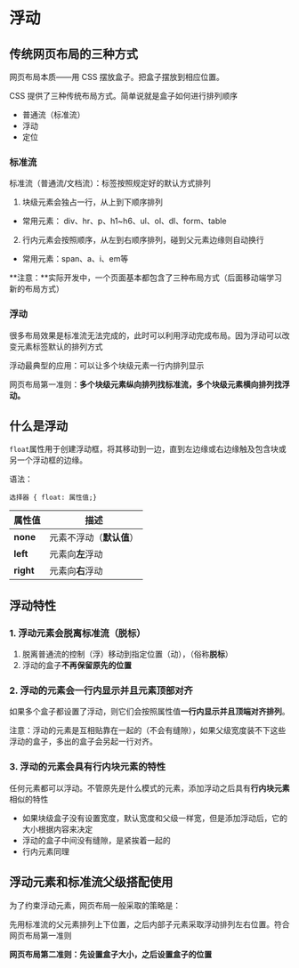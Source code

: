 # 浮动



## 传统网页布局的三种方式

网页布局本质——用 CSS 摆放盒子。把盒子摆放到相应位置。

CSS 提供了三种传统布局方式。简单说就是盒子如何进行排列顺序

- 普通流（标准流）
- 浮动
- 定位



### 标准流

标准流（普通流/文档流）：标签按照规定好的默认方式排列

1. 块级元素会独占一行，从上到下顺序排列

- 常用元素： div、hr、p、h1~h6、ul、ol、dl、form、table



2. 行内元素会按照顺序，从左到右顺序排列，碰到父元素边缘则自动换行

- 常用元素：span、a、i、em等



**注意：**实际开发中，一个页面基本都包含了三种布局方式（后面移动端学习新的布局方式）



### 浮动

很多布局效果是标准流无法完成的，此时可以利用浮动完成布局。因为浮动可以改变元素标签默认的排列方式

浮动最典型的应用：可以让多个块级元素一行内排列显示



网页布局第一准则：**多个块级元素纵向排列找标准流，多个块级元素横向排列找浮动。**



## 什么是浮动



`float`属性用于创建浮动框，将其移动到一边，直到左边缘或右边缘触及包含块或另一个浮动框的边缘。



语法：

```
选择器 { float: 属性值;}
```

| 属性值    | 描述                     |
| --------- | ------------------------ |
| **none**  | 元素不浮动（**默认值**） |
| **left**  | 元素向**左**浮动         |
| **right** | 元素向**右**浮动         |



## 浮动特性

### 1. 浮动元素会脱离标准流（脱标）

1. 脱离普通流的控制（浮）移动到指定位置（动），（俗称**脱标**）
2. 浮动的盒子**不再保留原先的位置**



### 2. 浮动的元素会一行内显示并且元素顶部对齐

如果多个盒子都设置了浮动，则它们会按照属性值**一行内显示并且顶端对齐排列**。



注意：浮动的元素是互相贴靠在一起的（不会有缝隙），如果父级宽度装不下这些浮动的盒子，多出的盒子会另起一行对齐。



### 3. 浮动的元素会具有行内块元素的特性

任何元素都可以浮动。不管原先是什么模式的元素，添加浮动之后具有**行内块元素**相似的特性

- 如果块级盒子没有设置宽度，默认宽度和父级一样宽，但是添加浮动后，它的大小根据内容来决定
- 浮动的盒子中间没有缝隙，是紧挨着一起的
- 行内元素同理



## 浮动元素和标准流父级搭配使用

为了约束浮动元素，网页布局一般采取的策略是：

先用标准流的父元素排列上下位置，之后内部子元素采取浮动排列左右位置。符合网页布局第一准则

**网页布局第二准则：先设置盒子大小，之后设置盒子的位置**